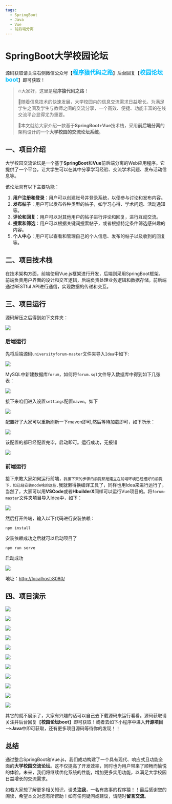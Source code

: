 ```yaml
---
tags:
  - SpringBoot
  - Java
  - Vue
  - 前后端分离
---
```



# SpringBoot大学校园论坛



源码获取请关注右侧微信公众号【<span style="font-weight: bold;text-align:left;font-size: 18px;color:#00bfff">程序猿代码之路</span>】后台回复【<span style="font-weight: bold;text-align:left;font-size: 18px;color:#00bfff">校园论坛boot</span>】即可获取！


>🔥大家好，这里是**程序猿代码之路**！
>
>👫随着信息技术的快速发展，大学校园内的信息交流需求日益增长。为满足学生之间及学生与教师之间的交流分享，一个高效、便捷、功能丰富的在线交流平台显得尤为重要。
> 
>💐本文就给大家介绍一款基于**SpringBoot+Vue**技术栈，采用**前后端分离**的架构设计的一个**大学校园的交流论坛系统**。

## 一、项目介绍
大学校园交流论坛是一个基于**SpringBoot**和**Vue**前后端分离的Web应用程序。它提供了一个平台，让大学生可以在其中分享学习经验、交流学术问题、发布活动信息等。


该论坛具有以下主要功能：
1. **用户注册和登录**：用户可以创建账号并登录系统，以便参与讨论和发布内容。
2. **发布帖子**：用户可以发布各种类型的帖子，如学习心得、学术问题、活动通知等。
3. **评论和回复**：用户可以对其他用户的帖子进行评论和回复，进行互动交流。
4. **搜索和筛选**：用户可以根据关键词搜索帖子，或者根据特定条件筛选感兴趣的内容。
5. **个人中心**：用户可以查看和管理自己的个人信息、发布的帖子以及收到的回复等。

## 二、项目技术栈

在技术架构方面，前端使用Vue.js框架进行开发，后端则采用SpringBoot框架。前端负责用户界面的设计和交互逻辑，后端负责处理业务逻辑和数据存储。前后端通过RESTful API进行通信，实现数据的传递和交互。

## 三、项目运行

源码解压之后得到如下文件夹：

![](https://files.mdnice.com/user/64619/1ac31eca-575c-493b-a1dc-a78a2f2a0df5.png)

### 后端运行

先将后端源码`universityforum-master`文件夹导入`Idea`中如下:

![](https://files.mdnice.com/user/64619/972553dd-d3ae-41c7-9c3b-6b02192e1f99.png)

MySQL中新建数据库`forum`，如何将`forum.sql`文件导入数据库中得到如下几张表：


![](https://files.mdnice.com/user/64619/edeb34bc-ef29-4e44-b90d-a76b8f8a57ad.png)

接下来咱们进入设置`settings`配置`maven`。如下

![](https://files.mdnice.com/user/64619/ca6a3c89-709b-4ccc-b730-e2a9a75037be.png)

配置好了大家可以重新刷新一下maven即可,然后等待加载即可，如下所示：

![](https://files.mdnice.com/user/64619/aac182be-01a8-4a41-8514-05487f77015e.png)

该配置的都已经配置完毕，启动即可。运行成功，无报错


![](https://files.mdnice.com/user/64619/eec98167-3cf0-4c09-8792-8beabca3904a.png)


### 前端运行

接下来教大家如何运行前端，`我接下来的步骤的前提都是建立在前端环境已经搭好的前提下，如已经安装node啥的这些.`我就懒得换编译工具了，同样也用Idea来进行运行了，当然了，大家可以用**VSCode**或者**HbuilderX**同样可以运行Vue项目的。将`forum-master`文件夹项目导入Idea中，如下：

![](https://files.mdnice.com/user/64619/25c87bdc-3ec1-4ccf-9d3a-dd1648f78515.png)



然后打开终端，输入以下代码进行安装依赖：

```
npm install
```

安装依赖成功之后就可以启动项目了
```
npm run serve
```

启动成功



![](https://files.mdnice.com/user/64619/f8b89bc9-36a9-4401-bb6b-8061f08516a1.png)



地址：[http://localhost:8080/](http://localhost:8080/)


## 四、项目演示


![](https://files.mdnice.com/user/64619/f7ec5310-24f9-4db0-8be1-0c177066f232.png)


![](https://files.mdnice.com/user/64619/9b2c8628-7495-42b2-915f-b567e3cbf304.png)

![](https://files.mdnice.com/user/64619/2140144d-3cc2-48c9-b85f-0b3f2b25ec7b.png)


![](https://files.mdnice.com/user/64619/b2d201f4-87f3-47c0-9cb6-bc3014796a48.png)

![](https://files.mdnice.com/user/64619/4bad0336-77a0-4a11-8129-b4d65e5a1880.png)


![](https://files.mdnice.com/user/64619/399421a1-135a-48aa-bebe-aed9c9d22e08.png)

![](https://files.mdnice.com/user/64619/1e053d75-f8e4-4510-acd4-739814bfc124.png)


![](https://files.mdnice.com/user/64619/e8939cbc-b6f9-4cc6-9d3d-d8c9c5b52691.png)


![](https://files.mdnice.com/user/64619/a6d5436c-9810-4528-97ff-42a60b8fd969.png)


![](https://files.mdnice.com/user/64619/e95a33aa-38fb-423b-8e80-bd0784c26b83.png)


![](https://files.mdnice.com/user/64619/30286852-3780-478e-aa36-36449895a75f.png)

其它的就不展示了，大家有兴趣的话可以自己去下载源码来运行看看。源码获取请关注并后台回复【**校园论坛boot**】即可获取！或者去如下小程序中进入**开源项目**—>**Java**中即可获取，还有更多项目源码等待你的发现！！

## 总结

通过整合SpringBoot和Vue.js，我们成功构建了一个具有现代、响应式且功能全面的**大学校园交流论坛**。这不仅提高了开发效率，同时也为用户带来了顺畅而愉悦的体验。未来，我们将继续优化系统的性能，增加更多实用功能，以满足大学校园日益增长的交流需求。

如若大家想了解更多相关知识，请**关注我**，一名有故事的程序猿！！最后感谢您的阅读，希望本文对您有所帮助！如有任何疑问或建议，请随时**留言交流**。
